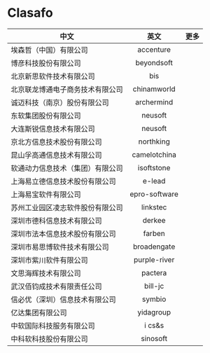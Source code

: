 # Clasafo

中文|英文|更多
---|:--:|---:
埃森哲（中国）有限公司|accenture|
博彦科技股份有限公司|beyondsoft|
北京新思软件技术有限公司|bis|
北京联龙博通电子商务技术有限公司|chinamworld|
诚迈科技（南京）股份有限公司|archermind|
东软集团股份有限公司|neusoft|
大连斯锐信息技术有限公司|neusoft|
京北方信息技术股份有限公司|northking|
昆山孚高通信息技术有限公司|camelotchina|
软通动力信息技术（集团）有限公司|isoftstone|
上海易立德信息技术股份有限公司|e-lead|
上海易宝软件有限公司|epro-software|
苏州工业园区凌志软件股份有限公司|linkstec|
深圳市德科信息技术有限公司|derkee|
深圳市法本信息技术股份有限公司|farben|
深圳市易思博软件技术有限公司|broadengate|
深圳市紫川软件有限公司|purple-river|
文思海辉技术有限公司|pactera|
武汉佰钧成技术有限责任公司|bill-jc|
信必优（深圳）信息技术有限公司|symbio|
亿达集团有限公司|yidagroup|
中软国际科技服务有限公司|i cs&s|
中科软科技股份有限公司|sinosoft|
